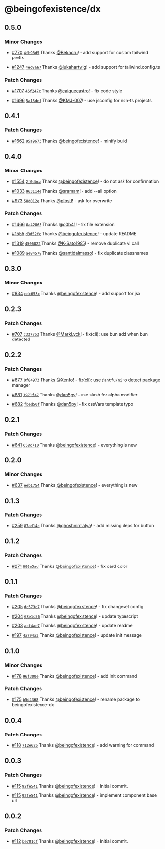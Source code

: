 # @beingofexistence/dx

## 0.5.0

### Minor Changes

- [#770](https://github.com/beingofexistence-dx/ui/pull/770) [`4fb98d5`](https://github.com/beingofexistence-dx/ui/commit/4fb98d520f2322f59bf2ae0bbbee706760df48a2) Thanks [@Bekacru](https://github.com/Bekacru)! - add support for custom tailwind prefix

- [#1247](https://github.com/beingofexistence-dx/ui/pull/1247) [`4ec8a67`](https://github.com/beingofexistence-dx/ui/commit/4ec8a67dab94d0c2bcda2396d01174abee0991a0) Thanks [@lukahartwig](https://github.com/lukahartwig)! - add support for tailwind.config.ts

### Patch Changes

- [#1707](https://github.com/beingofexistence-dx/ui/pull/1707) [`46f247c`](https://github.com/beingofexistence-dx/ui/commit/46f247c47f87f771d98cc77bddb5697dac200de4) Thanks [@caiquecastro](https://github.com/caiquecastro)! - fix code style

- [#1696](https://github.com/beingofexistence-dx/ui/pull/1696) [`5a13def`](https://github.com/beingofexistence-dx/ui/commit/5a13def46d9b91d19ad1bcab6cc2955007dfdf61) Thanks [@KMJ-007](https://github.com/KMJ-007)! - use jsconfig for non-ts projects

## 0.4.1

### Patch Changes

- [#1662](https://github.com/beingofexistence-dx/ui/pull/1662) [`95a9673`](https://github.com/beingofexistence-dx/ui/commit/95a9673b1ec6a1954d941d35624ad2cd93faccc4) Thanks [@beingofexistence](https://github.com/beingofexistence)! - minify build

## 0.4.0

### Minor Changes

- [#1554](https://github.com/beingofexistence-dx/ui/pull/1554) [`2f0dbca`](https://github.com/beingofexistence-dx/ui/commit/2f0dbca22180507c20088f595613481adcfb51ed) Thanks [@beingofexistence](https://github.com/beingofexistence)! - do not ask for confirmation

- [#1033](https://github.com/beingofexistence-dx/ui/pull/1033) [`963114e`](https://github.com/beingofexistence-dx/ui/commit/963114e118a2263f4ee449cc07b0f6f7e5104bc1) Thanks [@sramam](https://github.com/sramam)! - add --all option

- [#973](https://github.com/beingofexistence-dx/ui/pull/973) [`58d012e`](https://github.com/beingofexistence-dx/ui/commit/58d012e342d2563b4c43ed2ac18879a6d5044980) Thanks [@plbstl](https://github.com/plbstl)! - ask for overwrite

### Patch Changes

- [#1466](https://github.com/beingofexistence-dx/ui/pull/1466) [`0a42865`](https://github.com/beingofexistence-dx/ui/commit/0a4286500ee06289eccde8fe9257c169b47dbc93) Thanks [@c0b41](https://github.com/c0b41)! - fix file extension

- [#1555](https://github.com/beingofexistence-dx/ui/pull/1555) [`d3d52fc`](https://github.com/beingofexistence-dx/ui/commit/d3d52fc68723a895ddad99e1f5c9420d981d3387) Thanks [@beingofexistence](https://github.com/beingofexistence)! - update README

- [#1319](https://github.com/beingofexistence-dx/ui/pull/1319) [`4506822`](https://github.com/beingofexistence-dx/ui/commit/450682238922bf025ff919f0a84147894710fb71) Thanks [@K-Sato1995](https://github.com/K-Sato1995)! - remove duplicate vi call

- [#1089](https://github.com/beingofexistence-dx/ui/pull/1089) [`ae84578`](https://github.com/beingofexistence-dx/ui/commit/ae845788f688d60f0e8ac020e16a4bd357978baf) Thanks [@santidalmasso](https://github.com/santidalmasso)! - fix duplicate classnames

## 0.3.0

### Minor Changes

- [#834](https://github.com/beingofexistence/dx/pull/834) [`edc653c`](https://github.com/beingofexistence/dx/commit/edc653c01e6d4d5a51f3e414f2aeeb77af758257) Thanks [@beingofexistence](https://github.com/beingofexistence)! - add support for jsx

## 0.2.3

### Patch Changes

- [#707](https://github.com/beingofexistence/dx/pull/707) [`c337753`](https://github.com/beingofexistence/dx/commit/c3377530f43baa95c9e41cce7c07b1a4db1e3ee6) Thanks [@MarkLyck](https://github.com/MarkLyck)! - fix(cli): use bun add when bun detected

## 0.2.2

### Patch Changes

- [#677](https://github.com/beingofexistence/dx/pull/677) [`0f84973`](https://github.com/beingofexistence/dx/commit/0f84973b4d779d16efe3877b9206ea908261ed8f) Thanks [@Xenfo](https://github.com/Xenfo)! - fix(cli): use `@antfu/ni` to detect package manager

- [#681](https://github.com/beingofexistence/dx/pull/681) [`1971fa7`](https://github.com/beingofexistence/dx/commit/1971fa7511a22354a9acda12391b55517a261668) Thanks [@dan5py](https://github.com/dan5py)! - use slash for alpha modifier

- [#682](https://github.com/beingofexistence/dx/pull/682) [`fbed50f`](https://github.com/beingofexistence/dx/commit/fbed50f4e8d4fc8a4736c2a80b5c61c9b3f5e05a) Thanks [@dan5py](https://github.com/dan5py)! - fix cssVars template typo

## 0.2.1

### Patch Changes

- [#641](https://github.com/beingofexistence/dx/pull/641) [`658c710`](https://github.com/beingofexistence/dx/commit/658c710bced7b827a0d32dbcda03a4136961dff1) Thanks [@beingofexistence](https://github.com/beingofexistence)! - everything is new

## 0.2.0

### Minor Changes

- [#637](https://github.com/beingofexistence/dx/pull/637) [`eeb1754`](https://github.com/beingofexistence/dx/commit/eeb17545a16824e11d09149a5ecab9fca570c448) Thanks [@beingofexistence](https://github.com/beingofexistence)! - everything is new

## 0.1.3

### Patch Changes

- [#259](https://github.com/beingofexistence/dx/pull/259) [`87ad14c`](https://github.com/beingofexistence/dx/commit/87ad14cb2a27ee2d1000344cbe5f8f4fdbfc939a) Thanks [@ghoshnirmalya](https://github.com/ghoshnirmalya)! - add missing deps for button

## 0.1.2

### Patch Changes

- [#271](https://github.com/beingofexistence/dx/pull/271) [`888a5ad`](https://github.com/beingofexistence/dx/commit/888a5ad6f602371a27cc88a2573993d5818e745c) Thanks [@beingofexistence](https://github.com/beingofexistence)! - fix card color

## 0.1.1

### Patch Changes

- [#205](https://github.com/beingofexistence/dx/pull/205) [`dc573c7`](https://github.com/beingofexistence/dx/commit/dc573c7e9ecf73a9a8f53320bc4f5db17d7bd2b3) Thanks [@beingofexistence](https://github.com/beingofexistence)! - fix changeset config

- [#204](https://github.com/beingofexistence/dx/pull/204) [`68e1c56`](https://github.com/beingofexistence/dx/commit/68e1c5624a35edb3c38e5f739acf3387fdca541c) Thanks [@beingofexistence](https://github.com/beingofexistence)! - update typescript

- [#203](https://github.com/beingofexistence/dx/pull/203) [`acf4ae7`](https://github.com/beingofexistence/dx/commit/acf4ae79cb734671a5b5c227b5009f38b59e3f19) Thanks [@beingofexistence](https://github.com/beingofexistence)! - update readme

- [#197](https://github.com/beingofexistence/dx/pull/197) [`4a794a3`](https://github.com/beingofexistence/dx/commit/4a794a354f3e03b76cba32049971afc2f6986080) Thanks [@beingofexistence](https://github.com/beingofexistence)! - update init message

## 0.1.0

### Minor Changes

- [#178](https://github.com/beingofexistence/dx/pull/178) [`96f300e`](https://github.com/beingofexistence/dx/commit/96f300ea7471de9de9d433114d010d8fef2c8bae) Thanks [@beingofexistence](https://github.com/beingofexistence)! - add init command

### Patch Changes

- [#175](https://github.com/beingofexistence/dx/pull/175) [`b5d4368`](https://github.com/beingofexistence/dx/commit/b5d43688b975eb66b95b71af0396d07f94dde247) Thanks [@beingofexistence](https://github.com/beingofexistence)! - rename package to beingofexistence-dx

## 0.0.4

### Patch Changes

- [#118](https://github.com/beingofexistence/dx/pull/118) [`712e625`](https://github.com/beingofexistence/dx/commit/712e625d485a0d7ac77fea4d5077d9ec7a33c513) Thanks [@beingofexistence](https://github.com/beingofexistence)! - add warning for command

## 0.0.3

### Patch Changes

- [#115](https://github.com/beingofexistence/dx/pull/115) [`92fe541`](https://github.com/beingofexistence/dx/commit/92fe54184b5e9b5ac7259829436d7786a52606b3) Thanks [@beingofexistence](https://github.com/beingofexistence)! - Initial commit.

- [#115](https://github.com/beingofexistence/dx/pull/115) [`92fe541`](https://github.com/beingofexistence/dx/commit/92fe54184b5e9b5ac7259829436d7786a52606b3) Thanks [@beingofexistence](https://github.com/beingofexistence)! - implement component base url

## 0.0.2

### Patch Changes

- [#112](https://github.com/beingofexistence/dx/pull/112) [`be701cf`](https://github.com/beingofexistence/dx/commit/be701cf139e0acc0ced3e161d246f7b2b53dccbe) Thanks [@beingofexistence](https://github.com/beingofexistence)! - Initial commit.
